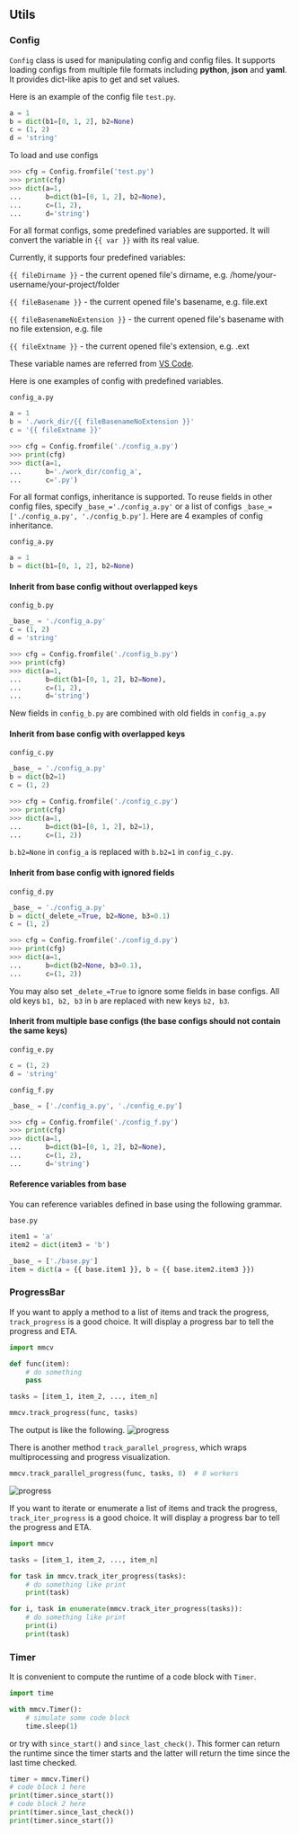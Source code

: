 ## Utils

### Config

`Config` class is used for manipulating config and config files. It supports
loading configs from multiple file formats including **python**, **json** and **yaml**.
It provides dict-like apis to get and set values.

Here is an example of the config file `test.py`.

```python
a = 1
b = dict(b1=[0, 1, 2], b2=None)
c = (1, 2)
d = 'string'
```

To load and use configs

```python
>>> cfg = Config.fromfile('test.py')
>>> print(cfg)
>>> dict(a=1,
...      b=dict(b1=[0, 1, 2], b2=None),
...      c=(1, 2),
...      d='string')
```

For all format configs, some predefined variables are supported. It will convert the variable in `{{ var }}` with its real value.

Currently, it supports four predefined variables:

`{{ fileDirname }}` - the current opened file's dirname, e.g. /home/your-username/your-project/folder

`{{ fileBasename }}` - the current opened file's basename, e.g. file.ext

`{{ fileBasenameNoExtension }}` - the current opened file's basename with no file extension, e.g. file

`{{ fileExtname }}` - the current opened file's extension, e.g. .ext

These variable names are referred from [VS Code](https://code.visualstudio.com/docs/editor/variables-reference).

Here is one examples of config with predefined variables.

`config_a.py`

```python
a = 1
b = './work_dir/{{ fileBasenameNoExtension }}'
c = '{{ fileExtname }}'
```

```python
>>> cfg = Config.fromfile('./config_a.py')
>>> print(cfg)
>>> dict(a=1,
...      b='./work_dir/config_a',
...      c='.py')
```

For all format configs, inheritance is supported. To reuse fields in other config files,
specify `_base_='./config_a.py'` or a list of configs `_base_=['./config_a.py', './config_b.py']`.
Here are 4 examples of config inheritance.

`config_a.py`

```python
a = 1
b = dict(b1=[0, 1, 2], b2=None)
```

#### Inherit from base config without overlapped keys

`config_b.py`

```python
_base_ = './config_a.py'
c = (1, 2)
d = 'string'
```

```python
>>> cfg = Config.fromfile('./config_b.py')
>>> print(cfg)
>>> dict(a=1,
...      b=dict(b1=[0, 1, 2], b2=None),
...      c=(1, 2),
...      d='string')
```

New fields in `config_b.py` are combined with old fields in `config_a.py`

#### Inherit from base config with overlapped keys

`config_c.py`

```python
_base_ = './config_a.py'
b = dict(b2=1)
c = (1, 2)
```

```python
>>> cfg = Config.fromfile('./config_c.py')
>>> print(cfg)
>>> dict(a=1,
...      b=dict(b1=[0, 1, 2], b2=1),
...      c=(1, 2))
```

`b.b2=None` in `config_a` is replaced with `b.b2=1` in `config_c.py`.

#### Inherit from base config with ignored fields

`config_d.py`

```python
_base_ = './config_a.py'
b = dict(_delete_=True, b2=None, b3=0.1)
c = (1, 2)
```

```python
>>> cfg = Config.fromfile('./config_d.py')
>>> print(cfg)
>>> dict(a=1,
...      b=dict(b2=None, b3=0.1),
...      c=(1, 2))
```

You may also set `_delete_=True` to ignore some fields in base configs. All old keys `b1, b2, b3` in `b` are replaced with new keys `b2, b3`.

#### Inherit from multiple base configs (the base configs should not contain the same keys)

`config_e.py`

```python
c = (1, 2)
d = 'string'
```

`config_f.py`

```python
_base_ = ['./config_a.py', './config_e.py']
```

```python
>>> cfg = Config.fromfile('./config_f.py')
>>> print(cfg)
>>> dict(a=1,
...      b=dict(b1=[0, 1, 2], b2=None),
...      c=(1, 2),
...      d='string')
```

#### Reference variables from base

You can reference variables defined in base using the following grammar.

`base.py`

```python
item1 = 'a'
item2 = dict(item3 = 'b')
```

```python
_base_ = ['./base.py']
item = dict(a = {{ base.item1 }}, b = {{ base.item2.item3 }})
```

### ProgressBar

If you want to apply a method to a list of items and track the progress, `track_progress`
is a good choice. It will display a progress bar to tell the progress and ETA.

```python
import mmcv

def func(item):
    # do something
    pass

tasks = [item_1, item_2, ..., item_n]

mmcv.track_progress(func, tasks)
```

The output is like the following.
![progress](_static/progress.gif)

There is another method `track_parallel_progress`, which wraps multiprocessing and
progress visualization.

```python
mmcv.track_parallel_progress(func, tasks, 8)  # 8 workers
```

![progress](_static/parallel_progress.gif)

If you want to iterate or enumerate a list of items and track the progress, `track_iter_progress`
is a good choice. It will display a progress bar to tell the progress and ETA.

```python
import mmcv

tasks = [item_1, item_2, ..., item_n]

for task in mmcv.track_iter_progress(tasks):
    # do something like print
    print(task)

for i, task in enumerate(mmcv.track_iter_progress(tasks)):
    # do something like print
    print(i)
    print(task)
```

### Timer

It is convenient to compute the runtime of a code block with `Timer`.

```python
import time

with mmcv.Timer():
    # simulate some code block
    time.sleep(1)
```

or try with `since_start()` and `since_last_check()`. This former can
return the runtime since the timer starts and the latter will return the time
since the last time checked.

```python
timer = mmcv.Timer()
# code block 1 here
print(timer.since_start())
# code block 2 here
print(timer.since_last_check())
print(timer.since_start())
```
